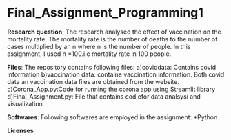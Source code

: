 # Final_Assignment_Programming1

**Research question**:
The research analysed the effect of vaccination on the mortality rate. The mortality rate is the number of deaths to the number of cases multiplied by an n where n is the number of people. 
In this assignment, I used n =100.i.e mortality rate in 100 people.

**Files**: 
The repository contains following files:
a)coviddata: Contains covid information
b)vaccination data: containe vaccination information.
Both covid data an vaccination data files are obtained from the website.
c)Corona_App.py:Code for running the corona app using Streamlit library
d)Final_Assignment.py: File that contains cod efor data analsysi and visualization.



**Softwares**:
Following softwares are employed in the assignment:
*Python




**Licenses**
